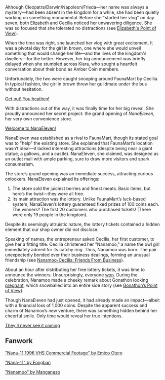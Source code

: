 <!-- title: Nanamoo -->
<!-- status: Alive -->

Although Cleopatra/Darwin/Napoleon/Frieda—her name was always a mystery—had been absent in the kingdom for a while, she had been quietly working on something monumental. Before she "started her vlog" on day seven, both Elizabeth and Cecilia noticed her unwavering diligence. She was so focused that she tolerated no distractions (see [Elizabeth's Point of View](#node:liz)).

When the time was right, she launched her vlog with great excitement. It was a pivotal day for the girl in brown, one where she would unveil something that would change her life—and the lives of the kingdom's dwellers—for the better. However, her big announcement was briefly delayed when she stumbled across Kiara, who sought a heartfelt conversation about their bond as Amber Coin members.

Unfortunately, the two were caught snooping around FaunaMart by Cecilia. In typical fashion, the girl in brown threw her guildmate under the bus without hesitation.

[Get out! You heathen!](#embed:https://www.youtube.com/live/zPJ78C7uNq8?feature=shared&t=360)

With distractions out of the way, it was finally time for her big reveal. She proudly announced her secret project: the grand opening of _NanaEleven_, her very own convenience store.

[Welcome to NanaEleven!](#embed:https://www.youtube.com/embed/zPJ78C7uNq8?si=mqiviMof_FRuC4tu&start=605)

NanaEleven was established as a rival to FaunaMart, though its stated goal was to "help" the existing store. She explained that FaunaMart’s location wasn’t ideal—it lacked interesting attractions (despite being near a giant statue, a gallows, and a castle). NanaEleven, she claimed, was designed as an outlet mall with ample parking, sure to draw more visitors and spark consumerism.

The store’s grand opening was an immediate success, attracting curious onlookers. NanaEleven explained its offerings:

1. The store sold the juiciest berries and finest meats. Basic items, but here’s the twist—they were all free.
2. Its main attraction was the lottery. Unlike FaunaMart’s luck-based system, NanaEleven’s lottery guaranteed fixed prizes of 100 coins each. The winners? The first 20 customers who purchased tickets! (There were only 19 people in the kingdom).

Despite its seemingly altruistic nature, the lottery tickets contained a hidden element that our shop owner did not disclose.

Speaking of names, the entrepreneur asked Cecilia, her first customer, to give her a fitting title. Cecilia christened her "Nanamoo," a name the owl girl immediately adored for its catchy ring. Thus, Nanamoo was born. The pair unexpectedly bonded over their business dealings, forming an unusual friendship (see [Nanamoo-Cecilia: Friends From Business](#edge:moom-cecilia)).

About an hour after distributing her free lottery tickets, it was time to announce the winners. Unsurprisingly, everyone [won](https://www.youtube.com/live/zPJ78C7uNq8?feature=shared&t=6391). During the celebration, Nanamoo made a cheeky remark about Gonathon looking [pregnant](https://www.youtube.com/live/zPJ78C7uNq8?feature=shared&t=6241), which snowballed into an entire side story (see [Gonathon’s Point of View](#node:gigi)).

Though NanaEleven had just opened, it had already made an impact—albeit with a financial loss of 1,000 coins. Despite the apparent success and charm of Nanamoo’s new venture, there was something hidden behind her cheerful smile. Only time would reveal her true intentions.

[They'll never see it coming](#embed:https://www.youtube.com/embed/zPJ78C7uNq8?si=AOTB6BRlzqAsVuef&start=5592)

## Fanwork

["Nana-11 1996 VHS Commercial Footage" by Emico Otero](https://www.youtube.com/watch?v=cyw49svSeMw)

["Nana-11" by Fongban](https://x.com/fongban_/status/1902071843584143478)

["Nanamoo" by Manganeso](https://x.com/ManganesoDS/status/1831552708098023623)
